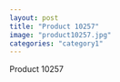 ```yaml
---
layout: post
title: "Product 10257"
image: "product10257.jpg"
categories: "category1"
---
```

Product 10257

